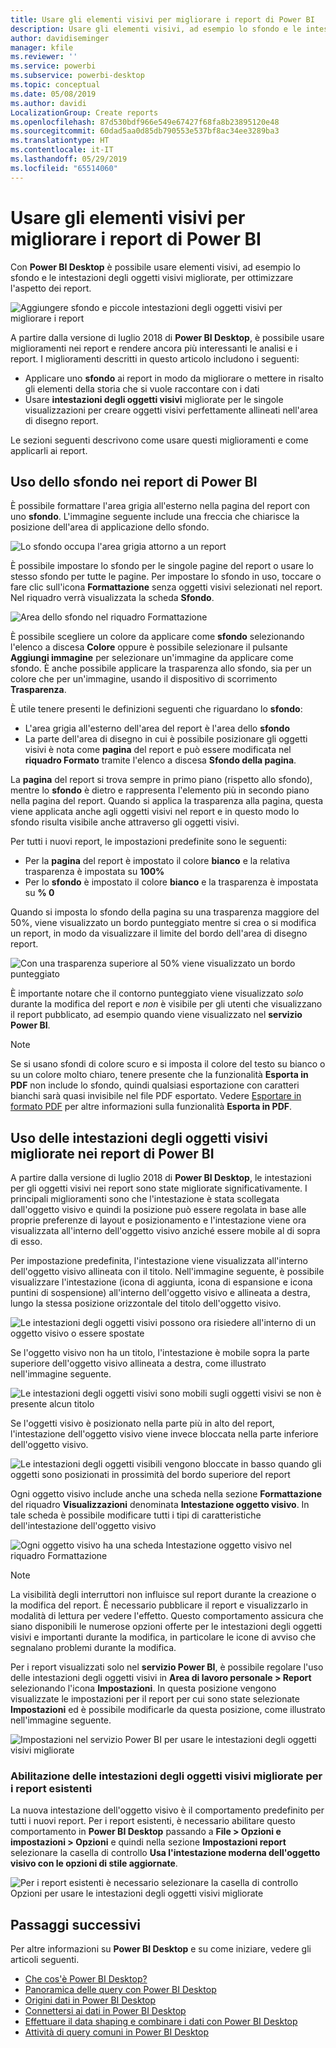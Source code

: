 ```yaml
---
title: Usare gli elementi visivi per migliorare i report di Power BI
description: Usare gli elementi visivi, ad esempio lo sfondo e le intestazioni degli oggetti visivi per migliorare i report
author: davidiseminger
manager: kfile
ms.reviewer: ''
ms.service: powerbi
ms.subservice: powerbi-desktop
ms.topic: conceptual
ms.date: 05/08/2019
ms.author: davidi
LocalizationGroup: Create reports
ms.openlocfilehash: 87d530bdf966e549e67427f68fa8b23895120e48
ms.sourcegitcommit: 60dad5aa0d85db790553e537bf8ac34ee3289ba3
ms.translationtype: HT
ms.contentlocale: it-IT
ms.lasthandoff: 05/29/2019
ms.locfileid: "65514060"
---
```

# <a name="use-visual-elements-to-enhance-power-bi-reports"></a>Usare gli elementi visivi per migliorare i report di Power BI

Con **Power BI Desktop** è possibile usare elementi visivi, ad esempio lo sfondo e le intestazioni degli oggetti visivi migliorate, per ottimizzare l'aspetto dei report.

![Aggiungere sfondo e piccole intestazioni degli oggetti visivi per migliorare i report](media/desktop-visual-elements-for-reports/visual-elements-for-reports_01.png)

A partire dalla versione di luglio 2018 di **Power BI Desktop**, è possibile usare miglioramenti nei report e rendere ancora più interessanti le analisi e i report. I miglioramenti descritti in questo articolo includono i seguenti: 

* Applicare uno **sfondo** ai report in modo da migliorare o mettere in risalto gli elementi della storia che si vuole raccontare con i dati
* Usare **intestazioni degli oggetti visivi** migliorate per le singole visualizzazioni per creare oggetti visivi perfettamente allineati nell'area di disegno report. 

Le sezioni seguenti descrivono come usare questi miglioramenti e come applicarli ai report.

## <a name="using-wallpaper-in-power-bi-reports"></a>Uso dello sfondo nei report di Power BI

È possibile formattare l'area grigia all'esterno nella pagina del report con uno **sfondo**. L'immagine seguente include una freccia che chiarisce la posizione dell'area di applicazione dello sfondo. 

![Lo sfondo occupa l'area grigia attorno a un report](media/desktop-visual-elements-for-reports/visual-elements-for-reports_02.png)

È possibile impostare lo sfondo per le singole pagine del report o usare lo stesso sfondo per tutte le pagine. Per impostare lo sfondo in uso, toccare o fare clic sull'icona **Formattazione** senza oggetti visivi selezionati nel report. Nel riquadro verrà visualizzata la scheda **Sfondo**.

![Area dello sfondo nel riquadro Formattazione](media/desktop-visual-elements-for-reports/visual-elements-for-reports_03.png)

È possibile scegliere un colore da applicare come **sfondo** selezionando l'elenco a discesa **Colore** oppure è possibile selezionare il pulsante **Aggiungi immagine** per selezionare un'immagine da applicare come sfondo. È anche possibile applicare la trasparenza allo sfondo, sia per un colore che per un'immagine, usando il dispositivo di scorrimento **Trasparenza**.

È utile tenere presenti le definizioni seguenti che riguardano lo **sfondo**:

* L'area grigia all'esterno dell'area del report è l'area dello **sfondo**
* La parte dell'area di disegno in cui è possibile posizionare gli oggetti visivi è nota come **pagina** del report e può essere modificata nel **riquadro Formato** tramite l'elenco a discesa **Sfondo della pagina**.

La **pagina** del report si trova sempre in primo piano (rispetto allo sfondo), mentre lo **sfondo** è dietro e rappresenta l'elemento più in secondo piano nella pagina del report. Quando si applica la trasparenza alla pagina, questa viene applicata anche agli oggetti visivi nel report e in questo modo lo sfondo risulta visibile anche attraverso gli oggetti visivi.

Per tutti i nuovi report, le impostazioni predefinite sono le seguenti:

* Per la **pagina** del report è impostato il colore **bianco** e la relativa trasparenza è impostata su **100%**
* Per lo **sfondo** è impostato il colore **bianco** e la trasparenza è impostata su **% 0**

Quando si imposta lo sfondo della pagina su una trasparenza maggiore del 50%, viene visualizzato un bordo punteggiato mentre si crea o si modifica un report, in modo da visualizzare il limite del bordo dell'area di disegno report. 

![Con una trasparenza superiore al 50% viene visualizzato un bordo punteggiato](media/desktop-visual-elements-for-reports/visual-elements-for-reports_04.png)

È importante notare che il contorno punteggiato viene visualizzato *solo* durante la modifica del report e *non* è visibile per gli utenti che visualizzano il report pubblicato, ad esempio quando viene visualizzato nel **servizio Power BI**.

> [!NOTE]
> Se si usano sfondi di colore scuro e si imposta il colore del testo su bianco o su un colore molto chiaro, tenere presente che la funzionalità **Esporta in PDF** non include lo sfondo, quindi qualsiasi esportazione con caratteri bianchi sarà quasi invisibile nel file PDF esportato. Vedere [Esportare in formato PDF](desktop-export-to-pdf.md) per altre informazioni sulla funzionalità **Esporta in PDF**.


## <a name="using-improved-visual-headers-in-power-bi-reports"></a>Uso delle intestazioni degli oggetti visivi migliorate nei report di Power BI

A partire dalla versione di luglio 2018 di **Power BI Desktop**, le intestazioni per gli oggetti visivi nei report sono state migliorate significativamente. I principali miglioramenti sono che l'intestazione è stata scollegata dall'oggetto visivo e quindi la posizione può essere regolata in base alle proprie preferenze di layout e posizionamento e l'intestazione viene ora visualizzata all'interno dell'oggetto visivo anziché essere mobile al di sopra di esso. 

Per impostazione predefinita, l'intestazione viene visualizzata all'interno dell'oggetto visivo allineata con il titolo. Nell'immagine seguente, è possibile visualizzare l'intestazione (icona di aggiunta, icona di espansione e icona puntini di sospensione) all'interno dell'oggetto visivo e allineata a destra, lungo la stessa posizione orizzontale del titolo dell'oggetto visivo.

![Le intestazioni degli oggetti visivi possono ora risiedere all'interno di un oggetto visivo o essere spostate](media/desktop-visual-elements-for-reports/visual-elements-for-reports_05.png)

Se l'oggetto visivo non ha un titolo, l'intestazione è mobile sopra la parte superiore dell'oggetto visivo allineata a destra, come illustrato nell'immagine seguente. 

![Le intestazioni degli oggetti visivi sono mobili sugli oggetti visivi se non è presente alcun titolo](media/desktop-visual-elements-for-reports/visual-elements-for-reports_07.png)

Se l'oggetti visivo è posizionato nella parte più in alto del report, l'intestazione dell'oggetto visivo viene invece bloccata nella parte inferiore dell'oggetto visivo. 

![Le intestazioni degli oggetti visibili vengono bloccate in basso quando gli oggetti sono posizionati in prossimità del bordo superiore del report](media/desktop-visual-elements-for-reports/visual-elements-for-reports_08.png)

Ogni oggetto visivo include anche una scheda nella sezione **Formattazione** del riquadro **Visualizzazioni** denominata **Intestazione oggetto visivo**. In tale scheda è possibile modificare tutti i tipi di caratteristiche dell'intestazione dell'oggetto visivo

![Ogni oggetto visivo ha una scheda Intestazione oggetto visivo nel riquadro Formattazione](media/desktop-visual-elements-for-reports/visual-elements-for-reports_09.png)

> [!NOTE]
> La visibilità degli interruttori non influisce sul report durante la creazione o la modifica del report. È necessario pubblicare il report e visualizzarlo in modalità di lettura per vedere l'effetto. Questo comportamento assicura che siano disponibili le numerose opzioni offerte per le intestazioni degli oggetti visivi e importanti durante la modifica, in particolare le icone di avviso che segnalano problemi durante la modifica.

Per i report visualizzati solo nel **servizio Power BI**, è possibile regolare l'uso delle intestazioni degli oggetti visivi in **Area di lavoro personale > Report** selezionando l'icona **Impostazioni**. In questa posizione vengono visualizzate le impostazioni per il report per cui sono state selezionate **Impostazioni** ed è possibile modificarle da questa posizione, come illustrato nell'immagine seguente.

![Impostazioni nel servizio Power BI per usare le intestazioni degli oggetti visivi migliorate](media/desktop-visual-elements-for-reports/visual-elements-for-reports_10.png)

### <a name="enabling-improved-visual-headers-for-existing-reports"></a>Abilitazione delle intestazioni degli oggetti visivi migliorate per i report esistenti

La nuova intestazione dell'oggetto visivo è il comportamento predefinito per tutti i nuovi report. Per i report esistenti, è necessario abilitare questo comportamento in **Power BI Desktop** passando a **File > Opzioni e impostazioni > Opzioni** e quindi nella sezione **Impostazioni report** selezionare la casella di controllo **Usa l'intestazione moderna dell'oggetto visivo con le opzioni di stile aggiornate**.

![Per i report esistenti è necessario selezionare la casella di controllo Opzioni per usare le intestazioni degli oggetti visivi migliorate](media/desktop-visual-elements-for-reports/visual-elements-for-reports_06.png)


## <a name="next-steps"></a>Passaggi successivi
Per altre informazioni su **Power BI Desktop** e su come iniziare, vedere gli articoli seguenti.

* [Che cos'è Power BI Desktop?](desktop-what-is-desktop.md)
* [Panoramica delle query con Power BI Desktop](desktop-query-overview.md)
* [Origini dati in Power BI Desktop](desktop-data-sources.md)
* [Connettersi ai dati in Power BI Desktop](desktop-connect-to-data.md)
* [Effettuare il data shaping e combinare i dati con Power BI Desktop](desktop-shape-and-combine-data.md)
* [Attività di query comuni in Power BI Desktop](desktop-common-query-tasks.md)   

